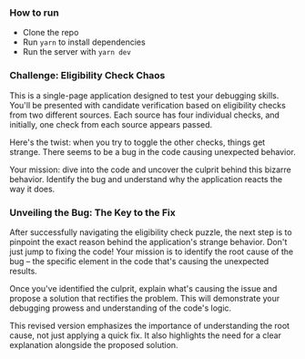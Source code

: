 ### How to run

* Clone the repo
 * Run `yarn` to install dependencies 
 * Run the server with `yarn dev`

### Challenge: Eligibility Check Chaos

This is a single-page application designed to test your debugging skills. You'll be presented with candidate verification based on eligibility checks from two different sources. Each source has four individual checks, and initially, one check from each source appears passed.

Here's the twist: when you try to toggle the other checks, things get strange. There seems to be a bug in the code causing unexpected behavior.

Your mission: dive into the code and uncover the culprit behind this bizarre behavior. Identify the bug and understand why the application reacts the way it does.

### Unveiling the Bug: The Key to the Fix

After successfully navigating the eligibility check puzzle, the next step is to pinpoint the exact reason behind the application's strange behavior. Don't just jump to fixing the code! Your mission is to identify the root cause of the bug – the specific element in the code that's causing the unexpected results.

Once you've identified the culprit, explain what's causing the issue and propose a solution that rectifies the problem. This will demonstrate your debugging prowess and understanding of the code's logic.

This revised version emphasizes the importance of understanding the root cause, not just applying a quick fix. It also highlights the need for a clear explanation alongside the proposed solution.